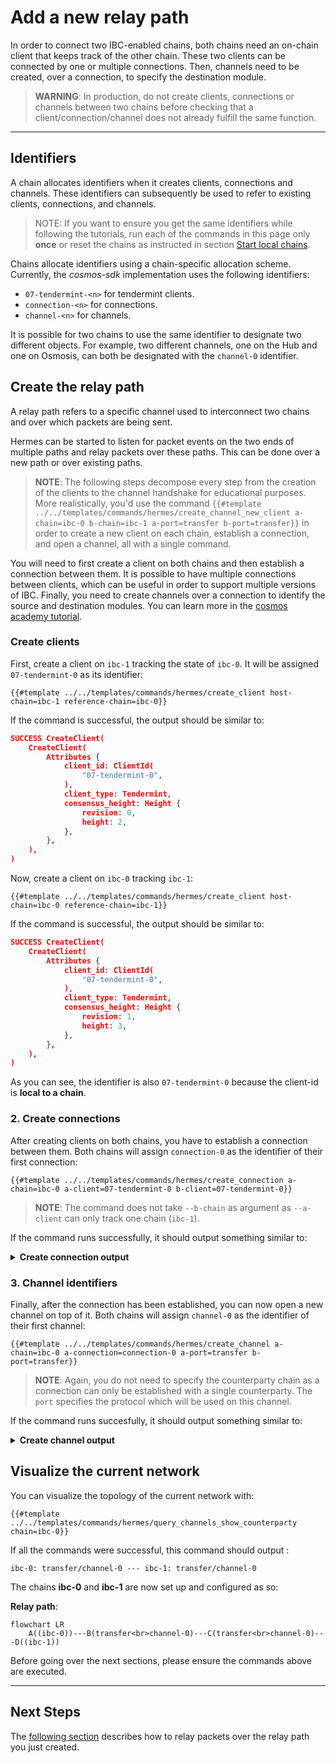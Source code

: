 # Add a new relay path

In order to connect two IBC-enabled chains, both chains need an on-chain client
that keeps track of the other chain. These two clients can be connected by one
or multiple connections. Then, channels need to be created, over a connection,
to specify the destination module.

> **WARNING**: In production, do not create clients, connections or channels
> between two chains before checking that a client/connection/channel does not
> already fulfill the same function.

***

## Identifiers

A chain allocates identifiers when it creates clients, connections and channels.
These identifiers can subsequently be used to refer to existing clients,
connections, and channels.

> NOTE: If you want to ensure you get the same identifiers while following the
> tutorials, run each of the commands in this page only **once** or reset the
> chains as instructed in section
> [Start local chains](./start-local-chains.md#reset-your-configuration-and-start-the-chains).

Chains allocate identifiers using a chain-specific allocation scheme. Currently,
the *cosmos-sdk* implementation uses the following identifiers:

*   `07-tendermint-<n>` for tendermint clients.
*   `connection-<n>` for connections.
*   `channel-<n>` for channels.

It is possible for two chains to use the same identifier to designate two
different objects. For example, two different channels, one on the Hub and one
on Osmosis, can both be designated with the `channel-0` identifier.

## Create the relay path

A relay path refers to a specific channel used to interconnect two chains and
over which packets are being sent.

Hermes can be started to listen for packet events on the two ends of multiple
paths and relay packets over these paths. This can be done over a new path or
over existing paths.

> **NOTE**: The following steps decompose every step from the creation of the
> clients to the channel handshake for educational purposes. More realistically,
> you'd use the command
> `{{#template ../../templates/commands/hermes/create_channel_new_client a-chain=ibc-0 b-chain=ibc-1 a-port=transfer b-port=transfer}}`
> in order to create a new client on each chain, establish a connection, and
> open a channel, all with a single command.

You will need to first create a client on both chains and then establish a
connection between them. It is possible to have multiple connections between
clients, which can be useful in order to support multiple versions of IBC.
Finally, you need to create channels over a connection to identify the source
and destination modules. You can learn more in the
[cosmos academy tutorial](https://tutorials.cosmos.network/academy/4-ibc/what-is-ibc.html).

### Create clients

First, create a client on `ibc-1` tracking the state of `ibc-0`. It will be
assigned `07-tendermint-0` as its identifier:

```shell
{{#template ../../templates/commands/hermes/create_client host-chain=ibc-1 reference-chain=ibc-0}}
```

If the command is successful, the output should be similar to:

```json
SUCCESS CreateClient(
    CreateClient(
        Attributes {
            client_id: ClientId(
                "07-tendermint-0",
            ),
            client_type: Tendermint,
            consensus_height: Height {
                revision: 0,
                height: 2,
            },
        },
    ),
)
```

Now, create a client on `ibc-0` tracking `ibc-1`:

```shell
{{#template ../../templates/commands/hermes/create_client host-chain=ibc-0 reference-chain=ibc-1}}
```

If the command is successful, the output should be similar to:

```json
SUCCESS CreateClient(
    CreateClient(
        Attributes {
            client_id: ClientId(
                "07-tendermint-0",
            ),
            client_type: Tendermint,
            consensus_height: Height {
                revision: 1,
                height: 3,
            },
        },
    ),
)
```

As you can see, the identifier is also `07-tendermint-0` because the client-id
is **local to a chain**.

### 2. Create connections

After creating clients on both chains, you have to establish a connection
between them. Both chains will assign `connection-0` as the identifier of their
first connection:

```shell
{{#template ../../templates/commands/hermes/create_connection a-chain=ibc-0 a-client=07-tendermint-0 b-client=07-tendermint-0}}
```

> **NOTE**: The command does not take `--b-chain` as argument as `--a-client`
> can only track one chain (`ibc-1`).

If the command runs successfully, it should output something similar to:

<details><summary style="font-weight:bold">Create connection output</summary>

    2022-08-29T11:16:39.833467Z  INFO ThreadId(01) using default configuration from '$HOME/.hermes/config.toml'
    2022-08-29T11:16:39.838071Z  INFO ThreadId(01) Creating a new connection with pre-existing clients 07-tendermint-0 and 07-tendermint-0
    2022-08-29T11:16:39.843103Z  INFO ThreadId(15) wait_for_block_commits: waiting for commit of tx hashes(s) F87AE29F8BA86EA9F6533C0CE8A34101C90948B824446E0B4889C4F953A9E094 id=ibc-0
    2022-08-29T11:16:41.047867Z  INFO ThreadId(01) 🥂 ibc-0 => IbcEventWithHeight {
        event: OpenInitConnection(
            OpenInit(
                Attributes {
                    connection_id: Some(
                        ConnectionId(
                            "connection-0",
                        ),
                    ),
                    client_id: ClientId(
                        "07-tendermint-0",
                    ),
                    counterparty_connection_id: None,
                    counterparty_client_id: ClientId(
                        "07-tendermint-0",
                    ),
                },
            ),
        ),
        height: Height {
            revision: 0,
            height: 29,
        },
    }

    2022-08-29T11:16:44.061620Z  INFO ThreadId(15) wait_for_block_commits: waiting for commit of tx hashes(s) AEEAE5846991C6748248ECD81A5B8D83E7E0388322202900788C72518649EF7B id=ibc-0
    2022-08-29T11:16:51.249114Z  INFO ThreadId(41) wait_for_block_commits: waiting for commit of tx hashes(s) BFED59B2EBE5D75A19C1CBB1FB931FF6FC81EF02F872CEB3D37AA40DDA5101B4 id=ibc-1
    2022-08-29T11:16:52.452619Z  INFO ThreadId(01) 🥂 ibc-1 => IbcEventWithHeight {
        event: OpenTryConnection(
            OpenTry(
                Attributes {
                    connection_id: Some(
                        ConnectionId(
                            "connection-0",
                        ),
                    ),
                    client_id: ClientId(
                        "07-tendermint-0",
                    ),
                    counterparty_connection_id: Some(
                        ConnectionId(
                            "connection-0",
                        ),
                    ),
                    counterparty_client_id: ClientId(
                        "07-tendermint-0",
                    ),
                },
            ),
        ),
        height: Height {
            revision: 1,
            height: 31,
        },
    }

    2022-08-29T11:16:55.459367Z  WARN ThreadId(01) [ibc-0 -> ibc-1:07-tendermint-0] resolving trusted height from the full list of consensus state heights for target height 0-31; this may take a while
    2022-08-29T11:16:55.469498Z  INFO ThreadId(41) wait_for_block_commits: waiting for commit of tx hashes(s) D232FCF03549B692604A06AFC1D82494FB1D466E61880E9A8653FEFC2F41BA69 id=ibc-1
    2022-08-29T11:17:02.248045Z  INFO ThreadId(15) wait_for_block_commits: waiting for commit of tx hashes(s) 0ABC352714048C0873537CCEBE31393E1CB09F810B5AAE495833436A8F9447C0 id=ibc-0
    2022-08-29T11:17:06.159408Z  INFO ThreadId(01) 🥂 ibc-0 => IbcEventWithHeight {
        event: OpenAckConnection(
            OpenAck(
                Attributes {
                    connection_id: Some(
                        ConnectionId(
                            "connection-0",
                        ),
                    ),
                    client_id: ClientId(
                        "07-tendermint-0",
                    ),
                    counterparty_connection_id: Some(
                        ConnectionId(
                            "connection-0",
                        ),
                    ),
                    counterparty_client_id: ClientId(
                        "07-tendermint-0",
                    ),
                },
            ),
        ),
        height: Height {
            revision: 0,
            height: 34,
        },
    }

    2022-08-29T11:17:11.202362Z  INFO ThreadId(41) wait_for_block_commits: waiting for commit of tx hashes(s) F5A344056C7F8775620581756985C2C5DB43F396A18956C017E56EFB4A8FF616 id=ibc-1
    2022-08-29T11:17:12.407373Z  INFO ThreadId(01) 🥂 ibc-1 => IbcEventWithHeight {
        event: OpenConfirmConnection(
            OpenConfirm(
                Attributes {
                    connection_id: Some(
                        ConnectionId(
                            "connection-0",
                        ),
                    ),
                    client_id: ClientId(
                        "07-tendermint-0",
                    ),
                    counterparty_connection_id: Some(
                        ConnectionId(
                            "connection-0",
                        ),
                    ),
                    counterparty_client_id: ClientId(
                        "07-tendermint-0",
                    ),
                },
            ),
        ),
        height: Height {
            revision: 1,
            height: 35,
        },
    }

    2022-08-29T11:17:15.409868Z  INFO ThreadId(01) connection handshake already finished for Connection {
        delay_period: 0ns,
        a_side: ConnectionSide {
            chain: BaseChainHandle {
                chain_id: ChainId {
                    id: "ibc-0",
                    version: 0,
                },
                runtime_sender: Sender { .. },
            },
            client_id: ClientId(
                "07-tendermint-0",
            ),
            connection_id: Some(
                ConnectionId(
                    "connection-0",
                ),
            ),
        },
        b_side: ConnectionSide {
            chain: BaseChainHandle {
                chain_id: ChainId {
                    id: "ibc-1",
                    version: 1,
                },
                runtime_sender: Sender { .. },
            },
            client_id: ClientId(
                "07-tendermint-0",
            ),
            connection_id: Some(
                ConnectionId(
                    "connection-0",
                ),
            ),
        },
    }

    SUCCESS Connection {
        delay_period: 0ns,
        a_side: ConnectionSide {
            chain: BaseChainHandle {
                chain_id: ChainId {
                    id: "ibc-0",
                    version: 0,
                },
                runtime_sender: Sender { .. },
            },
            client_id: ClientId(
                "07-tendermint-0",
            ),
            connection_id: Some(
                ConnectionId(
                    "connection-0",
                ),
            ),
        },
        b_side: ConnectionSide {
            chain: BaseChainHandle {
                chain_id: ChainId {
                    id: "ibc-1",
                    version: 1,
                },
                runtime_sender: Sender { .. },
            },
            client_id: ClientId(
                "07-tendermint-0",
            ),
            connection_id: Some(
                ConnectionId(
                    "connection-0",
                ),
            ),
        },
    }

</details>

### 3. Channel identifiers

Finally, after the connection has been established, you can now open a new
channel on top of it. Both chains will assign `channel-0` as the identifier of
their first channel:

```shell
{{#template ../../templates/commands/hermes/create_channel a-chain=ibc-0 a-connection=connection-0 a-port=transfer b-port=transfer}}
```

> **NOTE**: Again, you do not need to specify the counterparty chain as a
> connection can only be established with a single counterparty. The `port`
> specifies the protocol which will be used on this channel.

If the command runs succesfully, it should output something similar to:

<details><summary style="font-weight:bold">Create channel output</summary>

    2022-08-29T11:26:28.027659Z  INFO ThreadId(01) using default configuration from '$HOME/.hermes/config.toml'
    2022-08-29T11:26:28.040558Z  INFO ThreadId(15) wait_for_block_commits: waiting for commit of tx hashes(s) A7B19D0BB98DD6724B7E41A2CAD8381989D38C8D9E8C141D111DBF9DB5C20DC1 id=ibc-0
    2022-08-29T11:26:33.455062Z  INFO ThreadId(01) 🎊  ibc-0 => IbcEventWithHeight {
        event: OpenInitChannel(
            OpenInit {
                port_id: PortId(
                    "transfer",
                ),
                channel_id: Some(
                    ChannelId(
                        "channel-0",
                    ),
                ),
                connection_id: ConnectionId(
                    "connection-0",
                ),
                counterparty_port_id: PortId(
                    "transfer",
                ),
                counterparty_channel_id: None,
            },
        ),
        height: Height {
            revision: 0,
            height: 147,
        },
    }

    2022-08-29T11:26:38.199410Z  INFO ThreadId(41) wait_for_block_commits: waiting for commit of tx hashes(s) 31CBCFAA6806315A5A6D96C71AEBFDFD71757F823914037B51893F123332282D id=ibc-1
    2022-08-29T11:26:39.704788Z  INFO ThreadId(01) 🎊  ibc-1 => IbcEventWithHeight {
        event: OpenTryChannel(
            OpenTry {
                port_id: PortId(
                    "transfer",
                ),
                channel_id: Some(
                    ChannelId(
                        "channel-0",
                    ),
                ),
                connection_id: ConnectionId(
                    "connection-0",
                ),
                counterparty_port_id: PortId(
                    "transfer",
                ),
                counterparty_channel_id: Some(
                    ChannelId(
                        "channel-0",
                    ),
                ),
            },
        ),
        height: Height {
            revision: 1,
            height: 148,
        },
    }

    2022-08-29T11:26:44.242127Z  INFO ThreadId(15) wait_for_block_commits: waiting for commit of tx hashes(s) 0B6EAF8ABCC7E807EDBD65E73EEE32CEE736BE787D2791C49D1436F2BA810F37 id=ibc-0
    2022-08-29T11:26:48.455749Z  INFO ThreadId(01) 🎊  ibc-0 => IbcEventWithHeight {
        event: OpenAckChannel(
            OpenAck {
                port_id: PortId(
                    "transfer",
                ),
                channel_id: Some(
                    ChannelId(
                        "channel-0",
                    ),
                ),
                counterparty_channel_id: Some(
                    ChannelId(
                        "channel-0",
                    ),
                ),
                connection_id: ConnectionId(
                    "connection-0",
                ),
                counterparty_port_id: PortId(
                    "transfer",
                ),
            },
        ),
        height: Height {
            revision: 0,
            height: 150,
        },
    }

    2022-08-29T11:26:53.297494Z  INFO ThreadId(41) wait_for_block_commits: waiting for commit of tx hashes(s) 005B0105B4E1541F3ABF56CF5AB340EDA4DE0A81939CF379F1FEA272160C47EE id=ibc-1
    2022-08-29T11:26:54.501966Z  INFO ThreadId(01) 🎊  ibc-1 => IbcEventWithHeight {
        event: OpenConfirmChannel(
            OpenConfirm {
                port_id: PortId(
                    "transfer",
                ),
                channel_id: Some(
                    ChannelId(
                        "channel-0",
                    ),
                ),
                connection_id: ConnectionId(
                    "connection-0",
                ),
                counterparty_port_id: PortId(
                    "transfer",
                ),
                counterparty_channel_id: Some(
                    ChannelId(
                        "channel-0",
                    ),
                ),
            },
        ),
        height: Height {
            revision: 1,
            height: 151,
        },
    }

    2022-08-29T11:26:57.503582Z  INFO ThreadId(01) channel handshake already finished for Channel {
        ordering: Unordered,
        a_side: ChannelSide {
            chain: BaseChainHandle {
                chain_id: ChainId {
                    id: "ibc-0",
                    version: 0,
                },
                runtime_sender: Sender { .. },
            },
            client_id: ClientId(
                "07-tendermint-0",
            ),
            connection_id: ConnectionId(
                "connection-0",
            ),
            port_id: PortId(
                "transfer",
            ),
            channel_id: Some(
                ChannelId(
                    "channel-0",
                ),
            ),
            version: None,
        },
        b_side: ChannelSide {
            chain: BaseChainHandle {
                chain_id: ChainId {
                    id: "ibc-1",
                    version: 1,
                },
                runtime_sender: Sender { .. },
            },
            client_id: ClientId(
                "07-tendermint-0",
            ),
            connection_id: ConnectionId(
                "connection-0",
            ),
            port_id: PortId(
                "transfer",
            ),
            channel_id: Some(
                ChannelId(
                    "channel-0",
                ),
            ),
            version: None,
        },
        connection_delay: 0ns,
    }

    SUCCESS Channel {
        ordering: Unordered,
        a_side: ChannelSide {
            chain: BaseChainHandle {
                chain_id: ChainId {
                    id: "ibc-0",
                    version: 0,
                },
                runtime_sender: Sender { .. },
            },
            client_id: ClientId(
                "07-tendermint-0",
            ),
            connection_id: ConnectionId(
                "connection-0",
            ),
            port_id: PortId(
                "transfer",
            ),
            channel_id: Some(
                ChannelId(
                    "channel-0",
                ),
            ),
            version: None,
        },
        b_side: ChannelSide {
            chain: BaseChainHandle {
                chain_id: ChainId {
                    id: "ibc-1",
                    version: 1,
                },
                runtime_sender: Sender { .. },
            },
            client_id: ClientId(
                "07-tendermint-0",
            ),
            connection_id: ConnectionId(
                "connection-0",
            ),
            port_id: PortId(
                "transfer",
            ),
            channel_id: Some(
                ChannelId(
                    "channel-0",
                ),
            ),
            version: None,
        },
        connection_delay: 0ns,
    }

</details>

## Visualize the current network

You can visualize the topology of the current network with:

```shell
{{#template ../../templates/commands/hermes/query_channels_show_counterparty chain=ibc-0}}
```

If all the commands were successful, this command should output :

    ibc-0: transfer/channel-0 --- ibc-1: transfer/channel-0

The chains **ibc-0** and **ibc-1** are now set up and configured as so:

**Relay path**:

```mermaid
flowchart LR
    A((ibc-0))---B(transfer<br>channel-0)---C(transfer<br>channel-0)---D((ibc-1))
```

Before going over the next sections, please ensure the commands above are
executed.

***

## Next Steps

The [following section](./start-relaying.md) describes how to relay packets over
the relay path you just created.
